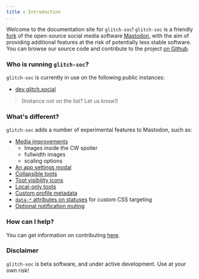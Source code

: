 ```yaml
---
title : Introduction
...
```


Welcome to the documentation site for `glitch-soc`!
`glitch-soc` is a friendly [fork][] of the open-source social media software [Mastodon][], with the aim of providing additional features at the risk of potentially less stable software.
You can browse our source code and contribute to the project [on Github][glitch-soc].

###  Who is running `glitch-soc`?

`glitch-soc` is currently in use on the following public instances:

 -  [dev.glitch.social](https://dev.glitch.social/)

>   (Instance not on the list? Let us know!)

###  What's different?

`glitch-soc` adds a number of experimental features to Mastodon, such as:

 -  [Media improvements](./features/media/)<br>
    - Images inside the CW spoiler
    - fullwidth images
    - scaling options
 -  [An app settings modal](./features/app-settings/)
 -  [Collapsible toots](./features/collapsible-toots/)
 -  [Toot visibility icons](./features/visibility-icons/)
 -  [Local-only toots](./features/local-only-toots/)
 -  [Custom profile metadata](./features/profile-metadata/)
 -  [`data-*` attributes on statuses](./features/status-data-attributes/) for custom CSS targeting
 - [Optional notification muting](./features/optional-notification-muting/)

###  How can I help?

You can get information on contributing [here][Contributing].

###  Disclaimer

`glitch-soc` is beta software, and under active development.
Use at your own risk!

[Contributing]: ./contributing/
[Features]: ./features/
[fork]: https://en.wikipedia.org/wiki/Fork_(software_development)
[glitch-soc]: https://github.com/glitch-soc/mastodon/
[Mastodon]: https://joinmastodon.org/
